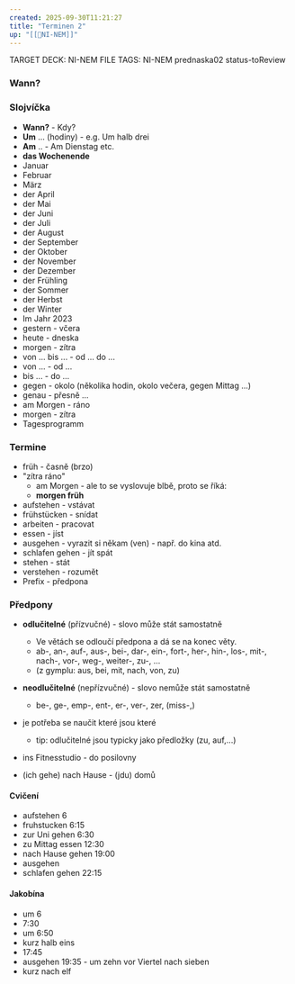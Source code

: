 ```yaml
---
created: 2025-09-30T11:21:27
title: "Terminen 2"
up: "[[📖NI-NEM]]"
---
```


TARGET DECK: NI-NEM
FILE TAGS: NI-NEM prednaska02 status-toReview

### Wann?

### Slojvíčka
- **Wann?**  - Kdy?
- **Um** ... (hodiny) - e.g. Um halb drei
- **Am** .. - Am Dienstag etc.
- **das Wochenende**
- Januar
- Februar
- März
- der April
- der Mai
- der Juni
- der Juli
- der August
- der September
- der Oktober
- der November
- der Dezember
- der Frühling
- der Sommer
- der Herbst
- der Winter
- Im Jahr 2023
- gestern - včera
- heute - dneska
- morgen - zítra
- von ... bis ... - od ... do ...
- von ... - od ...
- bis ... - do ...
- gegen - okolo (několika hodin, okolo večera, gegen Mittag ...)
- genau - přesně ...
- am Morgen - ráno
- morgen - zítra
- Tagesprogramm

### Termine
- früh - časně (brzo)
- "zítra ráno" 
	- am Morgen - ale to se vyslovuje blbě, proto se říká:
	- **morgen früh**
- aufstehen - vstávat
- frühstücken - snídat
- arbeiten - pracovat
- essen - jíst
- ausgehen - vyrazit si někam (ven) - např. do kina atd.
- schlafen gehen - jít spát
- stehen - stát
- verstehen - rozumět
- Prefix - předpona

### Předpony
- **odlučitelné** (přízvučné) - slovo může stát samostatně
	- Ve větách se odloučí předpona a dá se na konec věty.
	- ab-, an-, auf-, aus-, bei-, dar-, ein-, fort-, her-, hin-, los-, mit-, nach-, vor-, weg-, weiter-, zu-, …
	- (z gymplu: aus, bei, mit, nach, von, zu)
- **neodlučitelné** (nepřízvučné) - slovo nemůže stát samostatně
	- be-, ge-, emp-, ent-, er-, ver-, zer, (miss-,)
- je potřeba se naučit které jsou které
	- tip: odlučitelné jsou typicky jako předložky (zu, auf,...)

- ins Fitnesstudio - do posilovny
- (ich gehe) nach Hause - (jdu) domů

#### Cvičení
- aufstehen 6
- fruhstucken 6:15
- zur Uni gehen 6:30
- zu Mittag essen 12:30
- nach Hause gehen 19:00
- ausgehen 
- schlafen gehen 22:15

#### Jakobína
- um 6
- 7:30
- um 6:50
- kurz halb eins
- 17:45
- ausgehen 19:35 - um zehn vor Viertel nach sieben
- kurz nach elf

